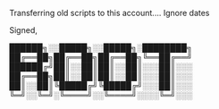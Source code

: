 Transferring old scripts to this account....
Ignore dates

Signed,

██████╗░░█████╗░░█████╗░████████╗
██╔══██╗██╔══██╗██╔══██╗╚══██╔══╝
██████╔╝██║░░██║██║░░██║░░░██║░░░
██╔══██╗██║░░██║██║░░██║░░░██║░░░
██║░░██║╚█████╔╝╚█████╔╝░░░██║░░░
╚═╝░░╚═╝░╚════╝░░╚════╝░░░░╚═╝░░░
